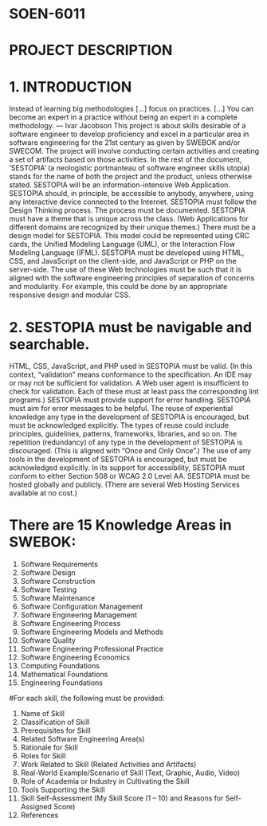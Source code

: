 # SOEN-6011
# PROJECT DESCRIPTION
# 1. INTRODUCTION
Instead of learning big methodologies [...] focus on practices. [...] You can become an expert in a
practice without being an expert in a complete methodology.
— Ivar Jacobson
This project is about skills desirable of a software engineer to develop proficiency and
excel in a particular area in software engineering for the 21st century as given by
SWEBOK and/or SWECOM.
The project will involve conducting certain activities and creating a set of artifacts based
on those activities.
In the rest of the document, ‘SESTOPIA’ (a neologistic portmanteau of software engineer
skills utopia) stands for the name of both the project and the product, unless otherwise
stated.
SESTOPIA will be an information-intensive Web Application. SESTOPIA should, in
principle, be accessible to anybody, anywhere, using any interactive device connected to
the Internet.
SESTOPIA must follow the Design Thinking process. The process must be
documented.
SESTOPIA must have a theme that is unique across the class. (Web Applications for
different domains are recognized by their unique themes.)
There must be a design model for SESTOPIA. This model could be represented using
CRC cards, the Unified Modeling Language (UML), or the Interaction Flow
Modeling Language (IFML).
SESTOPIA must be developed using HTML, CSS, and JavaScript on the client-side,
and JavaScript or PHP on the server-side. The use of these Web technologies must be
such that it is aligned with the software engineering principles of separation of
concerns and modularity. For example, this could be done by an appropriate responsive
design and modular CSS. 

# 2. SESTOPIA must be navigable and searchable.
HTML, CSS, JavaScript, and PHP used in SESTOPIA must be valid. (In this context,
“validation” means conformance to the specification. An IDE may or may not be
sufficient for validation. A Web user agent is insufficient to check for validation. Each of
these must at least pass the corresponding lint programs.)
SESTOPIA must provide support for error handling.
SESTOPIA must aim for error messages to be helpful.
The reuse of experiential knowledge any type in the development of SESTOPIA is
encouraged, but must be acknowledged explicitly. The types of reuse could include
principles, guidelines, patterns, frameworks, libraries, and so on.
The repetition (redundancy) of any type in the development of SESTOPIA is
discouraged. (This is aligned with “Once and Only Once”.)
The use of any tools in the development of SESTOPIA is encouraged, but must be
acknowledged explicitly.
In its support for accessibility, SESTOPIA must conform to either Section 508 or
WCAG 2.0 Level AA.
SESTOPIA must be hosted globally and publicly. (There are several Web Hosting
Services available at no cost.)
# There are 15 Knowledge Areas in SWEBOK:
1. Software Requirements
2. Software Design
3. Software Construction
4. Software Testing
5. Software Maintenance
6. Software Configuration Management
7. Software Engineering Management
8. Software Engineering Process
9. Software Engineering Models and Methods
10. Software Quality
11. Software Engineering Professional Practice
12. Software Engineering Economics
13. Computing Foundations
14. Mathematical Foundations
15. Engineering Foundations 

#For each skill, the following must be provided:
1. Name of Skill
2. Classification of Skill
3. Prerequisites for Skill
4. Related Software Engineering Area(s)
5. Rationale for Skill
6. Roles for Skill
7. Work Related to Skill (Related Activities and Artifacts)
8. Real-World Example/Scenario of Skill (Text, Graphic, Audio, Video)
9. Role of Academia or Industry in Cultivating the Skill
10. Tools Supporting the Skill
11. Skill Self-Assessment (My Skill Score (1 – 10) and Reasons for Self-Assigned Score)
12. References 

